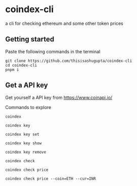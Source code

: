 # coindex-cli

a cli for checking ethereum and some other token prices

## Getting started

Paste the following commands in the terminal

```
git clone https://github.com/thisisashugupta/coindex-cli
cd coindex-cli
pnpm i
```

## Get a API key
Get yourself a API key from https://www.coinapi.io/

Commands to explore
```
coindex

coindex key

coindex key set

coindex key show

coindex key remove

coindex check

coindex check price

coindex check price --coin=ETH --cur=INR
```
